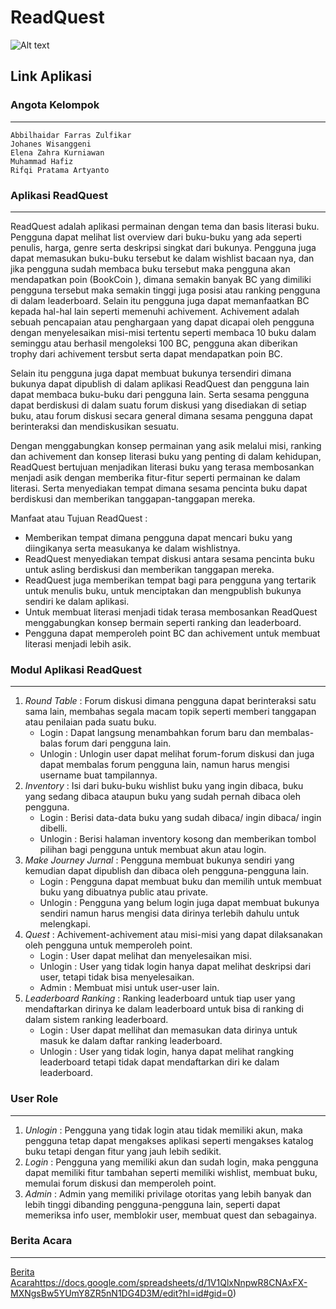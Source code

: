 # ReadQuest
![Alt text](ReadQuestLogo.png)

## Link Aplikasi

### Angota Kelompok
------
`Abbilhaidar Farras Zulfikar`  
`Johanes Wisanggeni`  
`Elena Zahra Kurniawan`  
`Muhammad Hafiz`  
`Rifqi Pratama Artyanto`  

### Aplikasi ReadQuest
------
ReadQuest adalah aplikasi permainan dengan tema dan basis literasi buku. Pengguna dapat melihat list overview dari buku-buku yang ada seperti penulis, harga, genre serta deskripsi singkat dari bukunya. Pengguna juga dapat memasukan buku-buku tersebut ke dalam wishlist bacaan nya, dan jika pengguna sudah membaca buku tersebut maka pengguna akan mendapatkan poin (BookCoin <BC>), dimana semakin banyak BC yang dimiliki pengguna tersebut maka semakin tinggi juga posisi atau ranking pengguna di dalam leaderboard. Selain itu pengguna juga dapat memanfaatkan BC kepada hal-hal lain seperti memenuhi achivement. Achivement adalah sebuah pencapaian atau penghargaan yang dapat dicapai oleh pengguna dengan menyelesaikan misi-misi tertentu seperti membaca 10 buku dalam seminggu atau berhasil mengoleksi 100 BC, pengguna akan diberikan trophy dari achivement tersbut serta dapat mendapatkan poin BC.  
  
Selain itu pengguna juga dapat membuat bukunya tersendiri dimana bukunya dapat dipublish di dalam aplikasi ReadQuest dan pengguna lain dapat membaca buku-buku dari pengguna lain. Serta sesama pengguna dapat berdiskusi di dalam suatu forum diskusi yang disediakan di setiap buku, atau forum diskusi secara general dimana sesama pengguna dapat berinteraksi dan mendiskusikan sesuatu.  
  
Dengan menggabungkan konsep permainan yang asik melalui misi, ranking dan achivement dan konsep literasi buku yang penting di dalam kehidupan, ReadQuest bertujuan menjadikan literasi buku yang terasa membosankan menjadi asik dengan memberika fitur-fitur seperti permainan ke dalam literasi. Serta menyediakan tempat dimana sesama pencinta buku dapat berdiskusi dan memberikan tanggapan-tanggapan mereka.

Manfaat atau Tujuan ReadQuest :  
- Memberikan tempat dimana pengguna dapat mencari buku yang diingikanya serta measukanya ke dalam wishlistnya.
- ReadQuest menyediakan tempat diskusi antara sesama pencinta buku untuk asling berdiskusi dan memberikan tanggapan mereka.
- ReadQuest juga memberikan tempat bagi para pengguna yang tertarik untuk menulis buku, untuk menciptakan dan mengpublish bukunya sendiri ke dalam aplikasi.
- Untuk membuat literasi menjadi tidak terasa membosankan ReadQuest menggabungkan konsep bermain seperti ranking dan leaderboard.
- Pengguna dapat memperoleh point BC dan achivement untuk membuat literasi menjadi lebih asik.

### Modul Aplikasi ReadQuest
------
1. *Round Table* : Forum diskusi dimana pengguna dapat berinteraksi satu sama lain, membahas segala macam topik seperti memberi tanggapan atau penilaian pada suatu buku.
   - Login : Dapat langsung menambahkan forum baru dan membalas-balas forum dari pengguna lain.
   - Unlogin : Unlogin user dapat melihat forum-forum diskusi dan juga dapat membalas forum pengguna lain, namun harus mengisi username buat tampilannya.
2. *Inventory* : Isi dari buku-buku wishlist buku yang ingin dibaca, buku yang sedang dibaca ataupun buku yang sudah pernah dibaca oleh pengguna.
   - Login : Berisi data-data buku yang sudah dibaca/ ingin dibaca/ ingin dibelli.
   - Unlogin : Berisi halaman inventory kosong dan memberikan tombol pilihan bagi pengguna untuk membuat akun atau login.
3. *Make Journey Jurnal* : Pengguna membuat bukunya sendiri yang kemudian dapat dipublish dan dibaca oleh pengguna-pengguna lain.
   - Login : Pengguna dapat membuat buku dan memilih untuk membuat buku yang dibuatnya public atau private.
   - Unlogin : Pengguna yang belum login juga dapat membuat bukunya sendiri namun harus mengisi data dirinya terlebih dahulu untuk melengkapi.
5. *Quest* : Achivement-achivement atau misi-misi yang dapat dilaksanakan oleh pengguna untuk memperoleh point.
   - Login : User dapat melihat dan menyelesaikan misi.
   - Unlogin : User yang tidak login hanya dapat melihat deskripsi dari user, tetapi tidak bisa menyelesaikan.
   - Admin : Membuat misi untuk user-user lain.
7. *Leaderboard Ranking* : Ranking leaderboard untuk tiap user yang mendaftarkan dirinya ke dalam leaderboard untuk bisa di ranking di dalam sistem ranking leaderboard.
   - Login : User dapat mellihat dan memasukan data dirinya untuk masuk ke dalam daftar ranking leaderboard.
   - Unlogin : User yang tidak login, hanya dapat melihat rangking leaderboard tetapi tidak dapat mendaftarkan diri ke dalam leaderboard.

### User Role
------
1. *Unlogin* : Pengguna yang tidak login atau tidak memiliki akun, maka pengguna tetap dapat mengakses aplikasi seperti mengakses katalog buku tetapi dengan fitur yang jauh lebih sedikit.  
2. *Login* : Pengguna yang memiliki akun dan sudah login, maka pengguna dapat memiliki fitur tambahan seperti memiliki wishlist, membuat buku, memulai forum diskusi dan memperoleh point.  
3. *Admin* : Admin yang memiliki privilage otoritas yang lebih banyak dan lebih tinggi dibanding pengguna-pengguna lain, seperti dapat memeriksa info user, memblokir user, membuat quest dan sebagainya.  

### Berita Acara
------
[Berita Acara](https://docs.google.com/spreadsheets/d/1V1QlxNnpwR8CNAxFX-MXNgsBw5YUmY8ZR5nN1DG4D3M/edit?hl=id#gid=0)https://docs.google.com/spreadsheets/d/1V1QlxNnpwR8CNAxFX-MXNgsBw5YUmY8ZR5nN1DG4D3M/edit?hl=id#gid=0)
